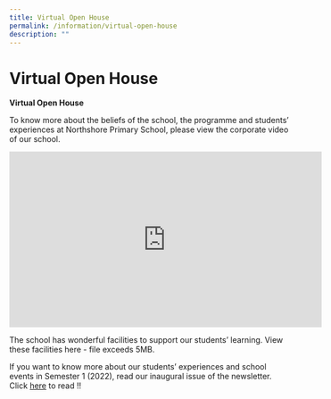 ```yaml
---
title: Virtual Open House
permalink: /information/virtual-open-house
description: ""
---
```

# **Virtual Open House**

**Virtual Open House**  

To know more about the beliefs of the school, the programme and students’ experiences at Northshore Primary School, please view the corporate video of our school.

<iframe width="560" height="315" src="https://www.youtube.com/embed/ofjZJbPJvfE" title="YouTube video player" frameborder="0" allow="accelerometer; autoplay; clipboard-write; encrypted-media; gyroscope; picture-in-picture" allowfullscreen></iframe>

The school has wonderful facilities to support our students’ learning. View these facilities here - file exceeds 5MB.  
  
If you want to know more about our students’ experiences and school events in Semester 1 (2022), read our inaugural issue of the newsletter. Click [here](https://northshorepri.moe.edu.sg/about-us/newsletters) to read !!